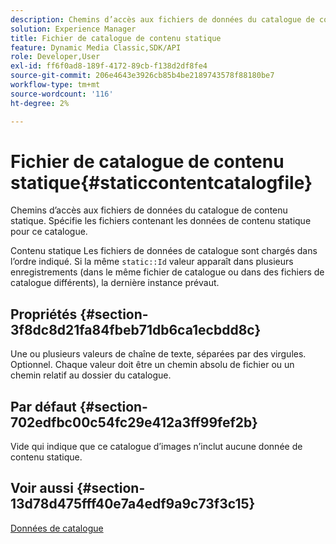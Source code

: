 ```yaml
---
description: Chemins d’accès aux fichiers de données du catalogue de contenu statique. Spécifie les fichiers contenant les données de contenu statique pour ce catalogue.
solution: Experience Manager
title: Fichier de catalogue de contenu statique
feature: Dynamic Media Classic,SDK/API
role: Developer,User
exl-id: ff6f0ad8-189f-4172-89cb-f138d2df8fe4
source-git-commit: 206e4643e3926cb85b4be2189743578f88180be7
workflow-type: tm+mt
source-wordcount: '116'
ht-degree: 2%

---
```


# Fichier de catalogue de contenu statique{#staticcontentcatalogfile}

Chemins d’accès aux fichiers de données du catalogue de contenu statique. Spécifie les fichiers contenant les données de contenu statique pour ce catalogue.

Contenu statique Les fichiers de données de catalogue sont chargés dans l’ordre indiqué. Si la même `static::Id` valeur apparaît dans plusieurs enregistrements (dans le même fichier de catalogue ou dans des fichiers de catalogue différents), la dernière instance prévaut.

## Propriétés {#section-3f8dc8d21fa84fbeb71db6ca1ecbdd8c}

Une ou plusieurs valeurs de chaîne de texte, séparées par des virgules. Optionnel. Chaque valeur doit être un chemin absolu de fichier ou un chemin relatif au dossier du catalogue.

## Par défaut {#section-702edfbc00c54fc29e412a3ff99fef2b}

Vide qui indique que ce catalogue d’images n’inclut aucune donnée de contenu statique.

## Voir aussi {#section-13d78d475fff40e7a4edf9a9c73f3c15}

[Données de catalogue](../../../../../is-api/image-catalog/image-serving-api-ref/c-image-catalog-reference/c-overview/c-catalog-data-fields/c-catalog-data-fields.md#concept-b19581028ec44f98b9f5943624403d29)
